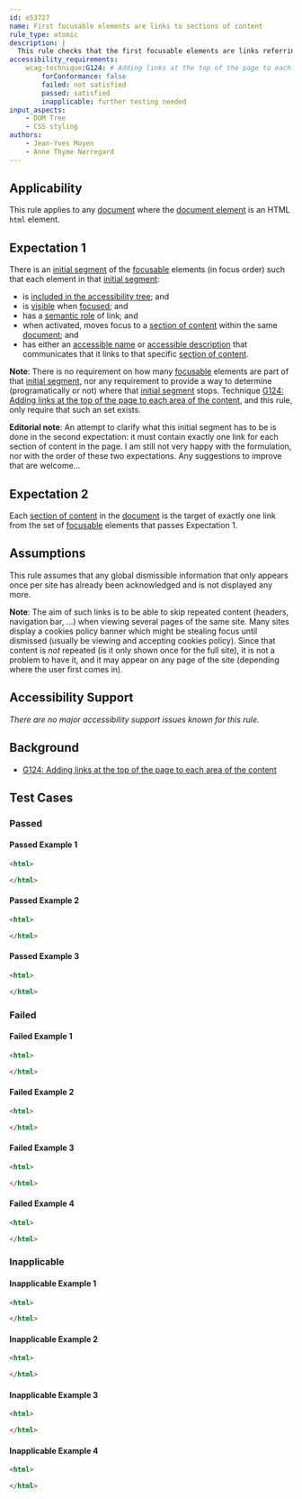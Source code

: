 ```yaml
---
id: e53727
name: First focusable elements are links to sections of content
rule_type: atomic
description: |
  This rule checks that the first focusable elements are links referring to sections of content on the same page
accessibility_requirements:
	wcag-technique:G124: # Adding links at the top of the page to each area of the content
		forConformance: false
		failed: not satisfied
		passed: satisfied
		inapplicable: further testing needed
input_aspects:
	- DOM Tree
	- CSS styling
authors:
	- Jean-Yves Moyen
	- Anne Thyme Nørregard
---
```


## Applicability

This rule applies to any [document](#https://dom.spec.whatwg.org/#concept-document) where the [document element](#https://dom.spec.whatwg.org/#document-element) is an HTML `html` element.

## Expectation 1

There is an [initial segment](#initial-segment) of the [focusable](#focusable) elements (in focus order) such that each element in that [initial segment](#initial-segment):
- is [included in the accessibility tree](#included-in-the-accessibility-tree); and
- is [visible](#visible) when [focused](#focused); and
- has a [semantic role](#semantic-role) of link; and
- when activated, moves focus to a [section of content](#section-of-content) within the same [document](#https://dom.spec.whatwg.org/#concept-document); and
- has either an [accessible name](#accessible-name) or [accessible description](#accessible-description) that communicates that it links to that specific [section of content](#section-of-content).

**Note**: There is no requirement on how many [focusable](#focusable) elements are part of that [initial segment](#initial-segment), nor any requirement to provide a way to determine (programatically or not) where that [initial segment](#initial-segment) stops. Technique [G124: Adding links at the top of the page to each area of the content](https://www.w3.org/WAI/WCAG21/Techniques/general/G124), and this rule, only require that such an set exists.

**Editorial note**: An attempt to clarify what this initial segment has to be is done in the second expectation: it must contain exactly one link for each section of content in the page. I am still not very happy with the formulation, nor with the order of these two expectations. Any suggestions to improve that are welcome…

## Expectation 2

Each [section of content](#section-of-content) in the [document](#https://dom.spec.whatwg.org/#concept-document) is the target of exactly one link from the set of [focusable](#focusable) elements that passes Expectation 1.

## Assumptions

This rule assumes that any global dismissible information that only appears once per site has already been acknowledged and is not displayed any more.

**Note**: The aim of such links is to be able to skip repeated content (headers, navigation bar, ...) when viewing several pages of the same site. Many sites display a cookies policy banner which might be stealing focus until dismissed (usually be viewing and accepting cookies policy). Since that content is *not* repeated (is it only shown once for the full site), it is not a problem to have it, and it may appear on any page of the site (depending where the user first comes in).

## Accessibility Support

_There are no major accessibility support issues known for this rule._

## Background

- [G124: Adding links at the top of the page to each area of the content](https://www.w3.org/WAI/WCAG21/Techniques/general/G124)

## Test Cases

### Passed

#### Passed Example 1

```html
<html>

</html>
```

#### Passed Example 2

```html
<html>

</html>
```

#### Passed Example 3

```html
<html>

</html>
```

### Failed

#### Failed Example 1

```html
<html>

</html>
```

#### Failed Example 2

```html
<html>

</html>
```

#### Failed Example 3

```html
<html>

</html>
```

#### Failed Example 4

```html
<html>

</html>
```

### Inapplicable

#### Inapplicable Example 1

```html
<html>

</html>
```

#### Inapplicable Example 2

```html
<html>

</html>
```

#### Inapplicable Example 3

```html
<html>

</html>
```

#### Inapplicable Example 4

```html
<html>

</html>
```

